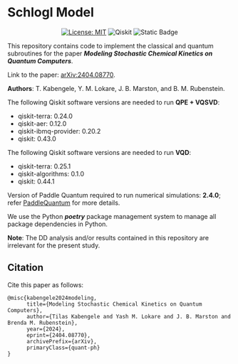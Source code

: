 # Schlogl Model

<div align="center">

[![License: MIT](https://img.shields.io/badge/License-MIT-yellow.svg)](https://opensource.org/licenses/MIT)
![Qiskit](https://img.shields.io/badge/Qiskit-%236929C4.svg?logo=Qiskit&logoColor=white)
![Static Badge](https://img.shields.io/badge/paddle-quantum?style=flat&logoColor=%23FF0000&label=PaddleQuantum&link=https%3A%2F%2Fgithub.com%2FPaddlePaddle%2FQuantum)

</div>

This repository contains code to implement the classical and quantum subroutines for the paper ***Modeling Stochastic Chemical Kinetics on Quantum Computers***.

Link to the paper: [arXiv:2404.08770](https://arxiv.org/abs/2404.08770).

**Authors**: T. Kabengele, Y. M. Lokare, J. B. Marston, and B. M. Rubenstein. 

The following Qiskit software versions are needed to run **QPE + VQSVD**: 
- qiskit-terra: 0.24.0
- qiskit-aer: 0.12.0
- qiskit-ibmq-provider: 0.20.2
- qiskit: 0.43.0

The following Qiskit software versions are needed to run **VQD**: 
- qiskit-terra: 0.25.1
- qiskit-algorithms: 0.1.0
- qiskit: 0.44.1

Version of Paddle Quantum required to run numerical simulations: **2.4.0**; refer [PaddleQuantum](https://github.com/PaddlePaddle/Quantum) for more details. 

We use the Python ***poetry*** package management system to manage all package dependencies in Python. 

**Note**: The DD analysis and/or results contained in this repository are irrelevant for the present study. 

## Citation

Cite this paper as follows: 

```
@misc{kabengele2024modeling,
      title={Modeling Stochastic Chemical Kinetics on Quantum Computers}, 
      author={Tilas Kabengele and Yash M. Lokare and J. B. Marston and Brenda M. Rubenstein},
      year={2024},
      eprint={2404.08770},
      archivePrefix={arXiv},
      primaryClass={quant-ph}
}
```
